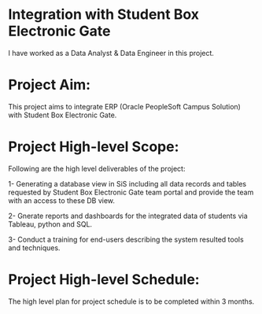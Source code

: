 # Integration with Student Box Electronic Gate
I have worked as a Data Analyst & Data Engineer in this project.
# Project Aim:
This project aims to integrate ERP (Oracle PeopleSoft Campus Solution) with Student Box Electronic Gate.
# Project High-level Scope:
Following are the high level deliverables of the project:

1- Generating a database view in SiS including all data records and tables requested by Student Box Electronic Gate team portal and provide the team with an access to these DB view.

2- Gnerate reports and dashboards for the integrated data of students via Tableau, python and SQL.

3- Conduct a training for end-users describing the system resulted tools and techniques.
# Project High-level Schedule:
The high level plan for project schedule is to be completed within 3 months.

